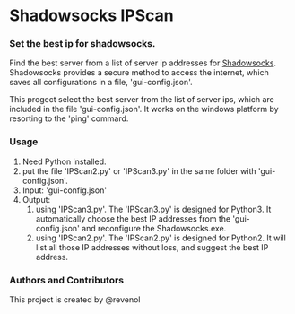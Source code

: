 # Shadowsocks IPScan

### Set the best ip for shadowsocks.
Find the best server from a list of server ip addresses for [Shadowsocks](https://github.com/shadowsocks/shadowsocks). Shadowsocks provides a secure method to access the internet, which saves all configurations in a file, 'gui-config.json'.

This progect select the best server from the list of server ips, which are included in the file 'gui-config.json'. It works on the windows platform by resorting to the 'ping' commard.

### Usage
1. Need Python installed.
1. put the file 'IPScan2.py' or 'IPScan3.py' in the same folder with 'gui-config.json'.
1. Input: 'gui-config.json'
1. Output:
    1. using 'IPScan3.py'. The 'IPScan3.py' is designed for Python3. It automatically choose the best IP addresses from the 'gui-config.json' and reconfigure the Shadowsocks.exe.
    1. using 'IPScan2.py'. The 'IPScan2.py' is designed for Python2. It will list all those IP addresses without loss, and suggest the best IP address.

###  Authors and Contributors
This project is created by @revenol
